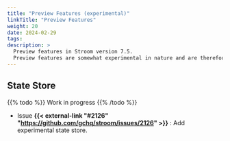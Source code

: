 ```yaml
---
title: "Preview Features (experimental)"
linkTitle: "Preview Features"
weight: 20
date: 2024-02-29
tags: 
description: >
  Preview features in Stroom version 7.5.
  Preview features are somewhat experimental in nature and are therefore subject to breaking changes in future releases.
---
```


## State Store

{{% todo %}}
Work in progress
{{% /todo %}}

* Issue **{{< external-link "#2126" "https://github.com/gchq/stroom/issues/2126" >}}** : Add experimental state store.
